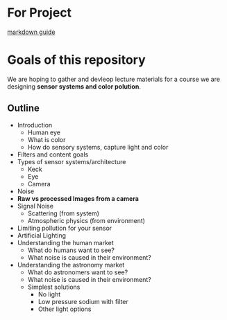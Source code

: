 # For Project
[markdown guide](https://help.github.com/articles/github-flavored-markdown/)

# Goals of this repository
We are hoping to gather and devleop lecture materials for a course we are designing **sensor systems and color polution**.

## Outline
- Introduction
    - Human eye
    - What is color
    - How do sensory systems, capture light and color
- Filters and content goals
- Types of sensor systems/architecture
    - Keck
    - Eye
    - Camera
- Noise
- **Raw vs processed Images from a camera**
- Signal Noise
    - Scattering (from system)
    - Atmospheric physics (from environment)
- Limiting pollution for your sensor
- Artificial Lighting
- Understanding the human market
    - What do humans want to see?
    - What noise is caused in their environment?
- Understanding the astronomy market
    - What do astronomers want to see?
    - What noise is caused in their environment?
    - Simplest solutions
        - No light
        - Low pressure sodium with filter
        - Other light options
